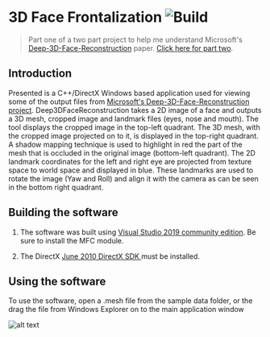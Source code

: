 # 3D Face Frontalization  ![Build](https://github.com/nodecomplete/3D-Face-Frontalization/workflows/Build/badge.svg)

> Part one of a two part project to help me understand Microsoft's [Deep-3D-Face-Reconstruction](https://github.com/microsoft/Deep3DFaceReconstruction) paper. [Click here for part two](https://github.com/nodecomplete/3DMM-Face-Sample).

## Introduction

Presented is a C++/DirectX Windows based application used for viewing some of the output files from [Microsoft's Deep-3D-Face-Reconstruction project](https://github.com/microsoft/Deep3DFaceReconstruction). Deep3DFaceReconstruction takes a 2D image of a face and outputs a 3D mesh, cropped image and landmark files (eyes, nose and mouth). The tool displays the cropped image in the top-left quadrant. The 3D mesh, with the cropped image projected on to it, is displayed in the top-right quadrant. A shadow mapping technique is used to highlight in red the part of the mesh that is occluded in the original image (bottom-left quadrant). The 2D landmark coordinates for the left and right eye are projected from texture space to world space and displayed in blue. These landmarks are used to rotate the image (Yaw and Roll) and align it with the camera as can be seen in the bottom right quadrant.


## Building the software

1) The software was built using [Visual Studio 2019 community edition](https://visualstudio.microsoft.com/downloads/). Be sure to install the MFC module.

2) The DirectX [June 2010 DirectX SDK ](https://www.microsoft.com/en-nz/download/details.aspx?id=6812) must be installed.

## Using the software

To use the software, open a .mesh file from the sample data folder, or the drag the file from Windows Explorer on to the main application window

![alt text](https://github.com/nodecomplete/FaceView/blob/master/FaceView/ScreenShot.jpg)





 
